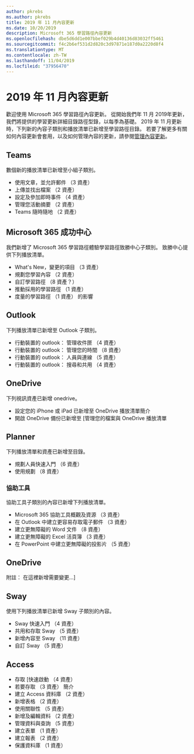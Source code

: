 ```yaml
---
author: pkrebs
ms.author: pkrebs
title: 2019 年 11 月內容更新
ms.date: 10/20/2019
description: Microsoft 365 學習路徑內容更新
ms.openlocfilehash: dbe5d6dd1e007bbef029b4d40136d83032ff5461
ms.sourcegitcommit: f4c2b6ef531d2d820c3d97871e187d0a2220d8f4
ms.translationtype: MT
ms.contentlocale: zh-TW
ms.lasthandoff: 11/04/2019
ms.locfileid: "37956470"
---
```

# <a name="november-2019-content-updates"></a>2019 年 11 月內容更新
歡迎使用 Microsoft 365 學習路徑內容更新。 從開始我們年 11 月 2019年更新，我們將提供的學習更新詳細目錄路徑型錄，以每季為基礎。 2019 年 11 月更新時，下列新的內容子類別和播放清單已新增至學習路徑目錄。 若要了解更多有關如何內容更新會套用，以及如何管理內容的更新，請參閱[管理內容更新](custom_contentupdatesmanage.md)。    

## <a name="teams"></a>Teams
數個新的播放清單已新增至小組子類別。
- 使用文章，並允許郵件 （3 資產）
- 上傳並找出檔案 （2 資產）
- 設定及參加即時事件 （4 資產）
- 管理您活動摘要 （2 資產）
- Teams 隨時隨地 （2 資產）

## <a name="microsoft-365-success-center"></a>Microsoft 365 成功中心
我們新增了 Microsoft 365 學習路徑體驗學習路徑致勝中心子類別。 致勝中心提供下列播放清單。
- What's New，變更的項目 （3 資產）
- 規劃您學習內容 （2 資產）
- 自訂學習路徑 （8 資產？）
- 推動採用的學習路徑 （1 資產）
- 度量的學習路徑 （1 資產） 的影響

## <a name="outlook"></a>Outlook
下列播放清單已新增至 Outlook 子類別。 
- 行動裝置的 outlook： 管理收件匣 （4 資產）
- 行動裝置的 outlook： 管理您的時間 （8 資產）
- 行動裝置的 outlook： 人員與連線 （5 資產）
- 行動裝置的 outlook： 搜尋和共用 （4 資產）

## <a name="onedrive"></a>OneDrive
下列視訊資產已新增 onedrive。 
- 設定您的 iPhone 或 iPad 已新增至 OneDrive 播放清單簡介
- 開啟 OneDrive 備份已新增至 [管理您的檔案與 OneDrive 播放清單

## <a name="planner"></a>Planner
下列播放清單和資產已新增至目錄。  
- 規劃人員快速入門 （6 資產）
- 使用規劃 （8 資產）

### <a name="accessibility"></a>協助工具
協助工具子類別的內容已新增下列播放清單。 
- Microsoft 365 協助工具概觀及資源 （3 資產）
- 在 Outlook 中建立更容易存取電子郵件 （3 資產）
- 建立更無障礙的 Word 文件 （8 資產）
- 建立更無障礙的 Excel 活頁簿 （3 資產）
- 在 PowerPoint 中建立更無障礙的投影片 （5 資產）

## <a name="onedrive"></a>OneDrive
附註： 在這裡新增需要變更...]

## <a name="sway"></a>Sway
使用下列播放清單已新增 Sway 子類別的內容。 
- Sway 快速入門 （4 資產）
- 共用和存取 Sway （5 資產）
- 新增內容至 Sway （11 資產）
- 自訂 Sway （5 資產）

## <a name="access"></a>Access
- 存取 [快速啟動 （4 資產）
- 若要存取 （3 資產） 簡介
- 建立 Access 資料庫 （2 資產）
- 新增表格 （2 資產）
- 使用關聯性 （5 資產）
- 新增及編輯資料 （2 資產）
- 管理資料與查詢 （5 資產）
- 建立表單 （1 資產）
- 建立報表 （2 資產）
- 保護資料庫 （1 資產）

